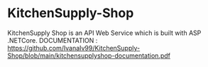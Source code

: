 # KitchenSupply-Shop
KitchenSupply Shop is an API Web Service which is built with ASP .NETCore. 
DOCUMENTATION : https://github.com/IvanaIv99/KitchenSupply-Shop/blob/main/kitchensupplyshop-documentation.pdf
